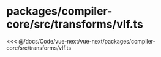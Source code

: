 # packages/compiler-core/src/transforms/vIf.ts

<<< @/docs/Code/vue-next/vue-next/packages/compiler-core/src/transforms/vIf.ts
